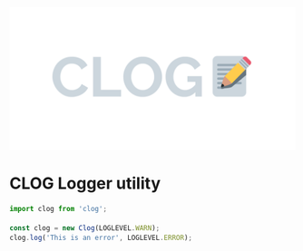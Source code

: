 <p align="center">
  <img src="https://github.com/Fdebijl/clog/raw/master/img/logo.png">
</p>

# CLOG Logger utility
<p align="center>
![Release](https://github.com/Fdebijl/clog/workflows/Release/badge.svg) [![DeepScan grade](https://deepscan.io/api/teams/7525/projects/9659/branches/128332/badge/grade.svg)](https://deepscan.io/dashboard#view=project&tid=7525&pid=9659&bid=128332) [![BCH compliance](https://bettercodehub.com/edge/badge/Fdebijl/clog?branch=master)](https://bettercodehub.com/) ![Libraries.io dependency status for latest release, scoped npm package](https://img.shields.io/librariesio/release/npm/@fdebijl/clog) ![npm (scoped with tag)](https://img.shields.io/npm/v/@fdebijl/clog/latest)
</p>


Simple logging utility for reuse in my personal projects

**Installation**:
```
npm install -S @fdebijl/clog
```


**Usage**:
```ts
import clog from 'clog';

const clog = new Clog(LOGLEVEL.WARN);
clog.log('This is an error', LOGLEVEL.ERROR);
```